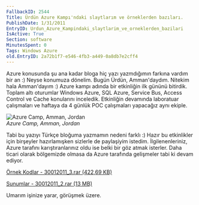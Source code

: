 ```yaml
---
FallbackID: 2544
Title: Ürdün Azure Kampı'ndaki slaytlarım ve örneklerden bazıları.
PublishDate: 1/31/2011
EntryID: Urdun_Azure_Kampindaki_slaytlarim_ve_orneklerden_bazilari
IsActive: True
Section: software
MinutesSpent: 0
Tags: Windows Azure
old.EntryID: 2a72b1f7-e546-4fb3-a449-0a8db7e2cff4
---
```

Azure konusunda şu ana kadar bloga hiç yazı yazmdığımın farkına vardım
bir an :) Neyse konumuza dönelim. Bugün Ürdün, Amman'daydım. Nitekim
hala Amman'dayım :) Azure kampı adında bir etkinliğin ilk gününü
bitirdik. Toplam altı oturumlar Windows Azure, SQL Azure, Service Bus,
Access Control ve Cache konularını inceledik. Etkinliğin devamında
laboratuar çalışmaları ve haftaya da 4 günlük POC çalışmaları yapacağız
aynı ekiple.

![Azure Camp, Amman,
Jordan](http://cdn.daron.yondem.com/assets/2544/30012011_1.jpg)\
*Azure Camp, Amman, Jordan*

Tabi bu yazıyı Türkçe bloğuma yazmamın nedeni farklı :) Hazır bu
etkinlikler için birşeyler hazırlamışken sizlerle de paylaşiyim istedim.
İlgilenenleriniz, Azure tarafını karıştıranlarınız oldu ise belki bir
göz atmak isterler. Daha ticari olarak bölgemizde olmasa da Azure
tarafında gelişmeler tabi ki devam ediyor.

[Örnek Kodlar - 30012011\_3.rar (422,69
KB)](http://cdn.daron.yondem.com/assets/2544/30012011_3.rar)

[Sunumlar - 30012011\_2.rar (13
MB)](http://cdn.daron.yondem.com/assets/2544/30012011_2.rar)

Umarım işinize yarar, görüşmek üzere.


